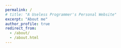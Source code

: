```yaml
---
permalink: /
# title: "A Useless Programmer's Personal Website"
excerpt: "About me"
author_profile: true
redirect_from: 
  - /about/
  - /about.html
---
```

